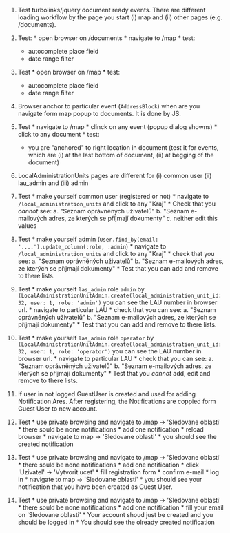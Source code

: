 1. Test turbolinks/jquery document ready events. There are different
  loading workflow by the page you start (i) map and (ii) other pages
  (e.g. /documents).
  1. Test:
    * open browser on /documents
    * navigate to /map
    * test:
      * autocomplete place field
      * date range filter
  2. Test
    * open browser on /map
    * test:
      * autocomplete place field
      * date range filter

2. Browser anchor to particular event (`AddressBlock`) when are you navigate 
  form map popup to documents. It is done by JS.
  1. Test
    * navigate to /map
    * clinck on any event (popup dialog showns)
    * click to any document
    * test:
      * you are "anchored" to right location in document
      (test it for events, which are (i) at the last bottom of document,
      (ii) at begging of the document)

3. LocalAdministrationUnits pages are different for (i) common user (ii)
  lau_admin and (iii) admin
  1. Test
    * make yourself common user (registered or not)
    * navigate to `/local_administration_units` and click to any "Kraj"
    * Check that you _cannot_ see:
      a. "Seznam oprávněných uživatelů"
      b. "Seznam e-mailových adres, ze kterých se příjmají dokumenty"
      c. neither edit this values
  1. Test
    * make yourself admin (`User.find_by(email: '....').update_column(:role, :admin`)
    * navigate to `/local_administration_units` and click to any "Kraj"
    * check that you see:
      a. "Seznam oprávněných uživatelů"
      b. "Seznam e-mailových adres, ze kterých se příjmají dokumenty"
    * Test that you can add and remove to there lists.
  2. Test
    * make yourself `las_admin` role `admin` by
      `(LocalAdministrationUnitAdmin.create(local_administration_unit_id: 32, user: 1, role: 'admin')` you can see the LAU number in browser url.
    * navigate to particular LAU
    * check that you can see:
      a. "Seznam oprávněných uživatelů"
      b. "Seznam e-mailových adres, ze kterých se příjmají dokumenty"
    * Test that you can add and remove to there lists.
  3. Test
    * make yourself `las_admin` role `operator` by
      `(LocalAdministrationUnitAdmin.create(local_administration_unit_id: 32, user: 1, role: 'operator')` you can see the LAU number in browser url.
    * navigate to particular LAU
    * check that you can see:
      a. "Seznam oprávněných uživatelů"
      b. "Seznam e-mailových adres, ze kterých se příjmají dokumenty"
    * Test that you _cannot_ add, edit and remove to there lists.

4. If user in not logged GuestUser is created and used for adding Notification 
  Ares. After registering, the Notifications are coppied form Guest User to new account.
  1. Test
    * use private browsing and navigate to /map -> 'Sledovane oblasti'
    * there sould be none notifications
    * add one notification
    * reload browser
    * navigate to map -> 'Sledovane oblasti'
    * you should see the created notification
  2. Test
    * use private browsing and navigate to /map -> 'Sledovane oblasti'
    * there sould be none notifications
    * add one notification
    * click 'Uzivatel' -> 'Vytvorit ucet'
    * fill registration form
    * confirm e-mail
    * log in
    * navigate to map -> 'Sledovane oblasti'
    * you should see your notification that you have been created as Guest User.
  3. Test
    * use private browsing and navigate to /map -> 'Sledovane oblasti'
    * there sould be none notifications
    * add one notification
    * fill your email on 'Sledovane oblasti'
    * Your account shoud just be created and you should be logged in
    * You should see the olready created notification

